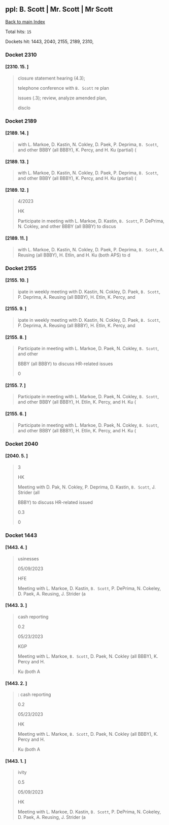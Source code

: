 
## ppl: B. Scott | Mr. Scott | Mr Scott

[Back to main Index](README.md)

Total hits: `15`

Dockets hit: 1443, 2040, 2155, 2189, 2310, 

### Docket 2310

#### [2310. 15. ]
> closure statement hearing \(4.3\); 
> 
> telephone conference with `B. Scott` re plan 
> 
> issues \(.3\); review, analyze amended plan, 
> 
> disclo

### Docket 2189

#### [2189. 14. ]
>  with L. Markoe, D. Kastin, N. Cokley, D. Paek, P. Deprima, `B. Scott`, and other BBBY \(all BBBY\), K. Percy, and H. Ku \(partial\) \(

#### [2189. 13. ]
>  with L. Markoe, D. Kastin, N. Cokley, D. Paek, P. Deprima, `B. Scott`, and other BBBY \(all BBBY\), K. Percy, and H. Ku \(partial\) \(

#### [2189. 12. ]
> 4/2023
> 
> HK
> 
> Participate in meeting with L. Markoe, D. Kastin, `B. Scott`, P. DePrima, N. Cokley, and other BBBY \(all BBBY\) to discus

#### [2189. 11. ]
>  with L. Markoe, D. Kastin, N. Cokley, D. Paek, P. Deprima, `B. Scott`, A. Reusing \(all BBBY\), H. Etlin, and H. Ku \(both APS\) to d

### Docket 2155

#### [2155. 10. ]
> ipate in weekly meeting with D. Kastin, N. Cokley, D. Paek, `B. Scott`, P. Deprima, A. Reusing \(all BBBY\), H. Etlin, K. Percy, and

#### [2155. 9. ]
> ipate in weekly meeting with D. Kastin, N. Cokley, D. Paek, `B. Scott`, P. Deprima, A. Reusing \(all BBBY\), H. Etlin, K. Percy, and

#### [2155. 8. ]
> 
> 
> Participate in meeting with L. Markoe, D. Paek, N. Cokley, `B. Scott`, and other 
> 
> BBBY \(all BBBY\) to discuss HR-related issues
> 
>  0

#### [2155. 7. ]
> 
> 
> Participate in meeting with L. Markoe, D. Paek, N. Cokley, `B. Scott`, and other BBBY \(all BBBY\), H. Etlin, K. Percy, and H. Ku \(

#### [2155. 6. ]
> 
> 
> Participate in meeting with L. Markoe, D. Paek, N. Cokley, `B. Scott`, and other BBBY \(all BBBY\), H. Etlin, K. Percy, and H. Ku \(

### Docket 2040

#### [2040. 5. ]
> 3
> 
> HK
> 
> Meeting with D. Pak, N. Cokley, P. Deprima, D. Kastin, `B. Scott`, J. Strider \(all 
> 
> BBBY\) to discuss HR-related issued
> 
>  0.3
> 
> 0

### Docket 1443

#### [1443. 4. ]
> usinesses
> 
> 05/09/2023
> 
> HFE
> 
> Meeting with L. Markoe, D. Kastin, `B. Scott`, P. DePrima, N. Cokeley, D. Paek, A. Reusing, J. Strider \(a

#### [1443. 3. ]
>  cash reporting
> 
>  0.2
> 
> 05/23/2023
> 
> KGP
> 
> Meeting with L. Markoe, `B. Scott`, D. Paek, N. Cokley \(all BBBY\), K. Percy and H. 
> 
> Ku \(both A

#### [1443. 2. ]
> : cash reporting
> 
>  0.2
> 
> 05/23/2023
> 
> HK
> 
> Meeting with L. Markoe, `B. Scott`, D. Paek, N. Cokley \(all BBBY\), K. Percy and H. 
> 
> Ku \(both A

#### [1443. 1. ]
> ivity
> 
>  0.5
> 
> 05/09/2023
> 
> HK
> 
> Meeting with L. Markoe, D. Kastin, `B. Scott`, P. DePrima, N. Cokeley, D. Paek, A. Reusing, J. Strider \(a
